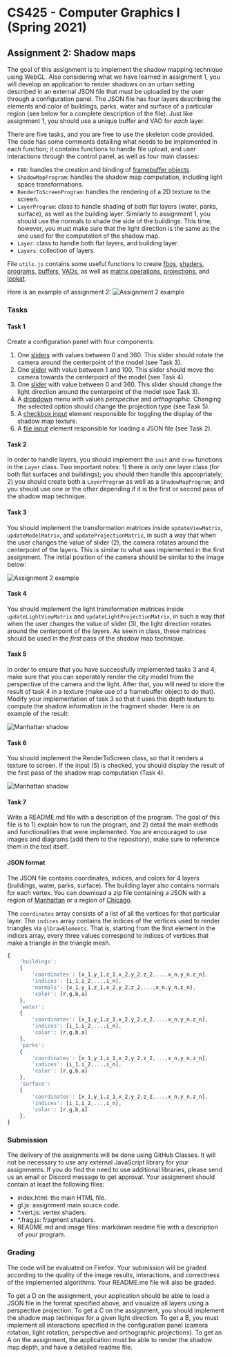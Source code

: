 # CS425 - Computer Graphics I (Spring 2021)

## Assignment 2: Shadow maps
The goal of this assignment is to implement the shadow mapping technique using WebGL. Also considering what we have learned in assignment 1, you will develop an application to render shadows on an urban setting described in an external JSON file that must be uploaded by the user through a configuration panel. The JSON file has four layers describing the elements and color of buildings, parks, water and surface of a particular region (see below for a complete description of the file). Just like assignment 1, you should use a unique buffer and VAO for *each* layer.

There are five tasks, and you are free to use the skeleton code provided. The code has some comments detailing what needs to be implemented in each function; it contains functions to handle file upload, and user interactions through the control panel, as well as four main classes:
- `FBO`: handles the creation and binding of [framebuffer objects](https://developer.mozilla.org/en-US/docs/Web/API/WebGLFramebuffer).
- `ShadowMapProgram`: handles the shadow map computation, including light space transformations.
- `RenderToScreenProgram`: handles the rendering of a 2D texture to the screen.
- `LayerProgram`: class to handle shading of both flat layers (water, parks, surface), as well as the building layer. Similarly to assignment 1, you should use the normals to shade the side of the buildings. This time, however, you must make sure that the light direction is the same as the one used for the computation of the shadow map.
- `Layer`: class to handle both flat layers, and building layer.
- `Layers`: collection of layers.

File `utils.js` contains some useful functions to create [fbos](https://developer.mozilla.org/en-US/docs/Web/API/WebGLFramebuffer), [shaders](https://developer.mozilla.org/en-US/docs/Web/API/WebGLShader), [programs](https://developer.mozilla.org/en-US/docs/Web/API/WebGLProgram), [buffers](https://developer.mozilla.org/en-US/docs/Web/API/WebGLBuffer), [VAOs](https://developer.mozilla.org/en-US/docs/Web/API/WebGLVertexArrayObject), as well as [matrix operations](https://developer.mozilla.org/en-US/docs/Web/API/WebGL_API/Matrix_math_for_the_web), [projections](http://www.songho.ca/opengl/gl_projectionmatrix.html), and [lookat](https://www.khronos.org/registry/OpenGL-Refpages/gl2.1/xhtml/gluLookAt.xml).

Here is an example of assignment 2:
![Assignment 2 example](chicago.gif)

### Tasks

#### Task 1
Create a configuration panel with four components: 
1) One [sliders](https://developer.mozilla.org/en-US/docs/Web/HTML/Element/input/range) with values between 0 and 360. This slider should rotate the camera around the centerpoint of the model (see Task 3).
2) One [slider](https://developer.mozilla.org/en-US/docs/Web/HTML/Element/input/range) with value between 1 and 100. This slider should move the camera towards the centerpoint of the model (see Task 4).
3) One [slider](https://developer.mozilla.org/en-US/docs/Web/HTML/Element/input/range) with value between 0 and 360. This slider should change the light direction around the centerpoint of the model (see Task 3).
4) A [dropdown](https://developer.mozilla.org/en-US/docs/Web/HTML/Element/option) menu with values *perspective* and *orthographic*. Changing the selected option should change the projection type (see Task 5).
5) A [checkbox input](https://developer.mozilla.org/en-US/docs/Web/HTML/Element/input/checkbox) element responsible for toggling the display of the shadow map texture.
6) A [file input](https://developer.mozilla.org/en-US/docs/Web/HTML/Element/input/file) element responsible for loading a JSON file (see Task 2).

#### Task 2
In order to handle layers, you should implement the `init` and `draw` functions in the `Layer` class. Two important notes: 1) there is only one layer class (for both flat surfaces and buildings); you should then handle this appropriately; 2) you should create both a `LayerProgram` as well as a `ShadowMapProgram`; and you should use one or the other depending if it is the first or second pass of the shadow map technique.

#### Task 3
You should implement the transformation matrices inside `updateViewMatrix`, `updateModelMatrix`, and `updateProjectionMatrix`, in such a way that when the user changes the value of slider (2), the camera rotates around the centerpoint of the layers. This is similar to what was implemented in the first assignment. The initial position of the camera should be similar to the image below:

![Assignment 2 example](manhattan.png)

#### Task 4
You should implement the light transformation matrices inside `updateLightViewMatrix` and `updateLightProjectionMatrix`, in such a way that when the user changes the value of slider (3), the light direction rotates around the centerpoint of the layers. As seein in class, these matrices should be used in the *first* pass of the shadow map technique.

#### Task 5
In order to ensure that you have successfully implemented tasks 3 and 4, make sure that you can seperately render the city model from the perspective of the camera and the light. After that, you will need to store the result of task 4 in a texture (make use of a framebuffer object to do that). Modify your implementation of task 3 so that it uses this depth texture to compute the shadow information in the fragment shader. Here is an example of the result:

![Manhattan shadow](manhattan.gif)

#### Task 6
You should implement the RenderToScreen class, so that it renders a texture to screen. If the input (5) is checked, you should display the result of the first pass of the shadow map computation (Task 4). 

![Manhattan shadow](shadowmap.gif)

#### Task 7
Write a README.md file with a description of the program. The goal of this file is to 1) explain how to run the program, and 2) detail the main methods and functionalities that were implemented. You are encouraged to use images and diagrams (add them to the repository), make sure to reference them in the text itself.

#### JSON format

The JSON file contains coordinates, indices, and colors for 4 layers (buildings, water, parks, surface). The building layer also contains normals for each vertex. You can download a zip file containing a JSON with a region of [Manhattan](https://fmiranda.me/courses/cs425-spring-2021/manhattan.json.zip) or a region of [Chicago](https://fmiranda.me/courses/cs425-spring-2021/chicago.json.zip).

The `coordinates` array consists of a list of all the vertices for that particular layer. The `indices` array contains the indices of the vertices used to render triangles via `glDrawElements`. That is, starting from the first element in the indices array, every three values correspond to indices of vertices that make a triangle in the triangle mesh.

```javascript
{
    'buildings': 
    {
        'coordinates': [x_1,y_1,z_1,x_2,y_2,z_2,...,x_n,y_n,z_n],
        'indices': [i_1,i_2,...,i_n],
        'normals': [x_1,y_1,z_1,x_2,y_2,z_2,...,x_n,y_n,z_n],
        'color': [r,g,b,a]
    },
    'water': 
    {
        'coordinates': [x_1,y_1,z_1,x_2,y_2,z_2,...,x_n,y_n,z_n],
        'indices': [i_1,i_2,...,i_n],
        'color': [r,g,b,a]
    },
    'parks': 
    {
        'coordinates': [x_1,y_1,z_1,x_2,y_2,z_2,...,x_n,y_n,z_n],
        'indices': [i_1,i_2,...,i_n],
        'color': [r,g,b,a]
    },
    'surface':
    {
        'coordinates': [x_1,y_1,z_1,x_2,y_2,z_2,...,x_n,y_n,z_n],
        'indices': [i_1,i_2,...,i_n],
        'color': [r,g,b,a]
    },
}
```

### Submission
The delivery of the assignments will be done using GitHub Classes. It will not be necessary to use any external JavaScript library for your assignments. If you do find the need to use additional libraries, please send us an email or Discord message to get approval. Your assignment should contain at least the following files:
- index.html: the main HTML file.
- gl.js: assignment main source code.
- \*.vert.js: vertex shaders.
- \*.frag.js: fragment shaders.
- README.md and image files: markdown readme file with a description of your program.

### Grading
The code will be evaluated on Firefox. Your submission will be graded according to the quality of the image results, interactions, and correctness of the implemented algorithms. Your README.me file will also be graded. 

To get a D on the assignment, your application should be able to load a JSON file in the format specified above, and visualize all layers using a perspective projection. To get a C on the assignment, you should implement the shadow map technique for a given light direction. To get a B, you must implement all interactions specified in the configuration panel (camera rotation, light rotation, perspective and orthographic projections). To get an A on the assignment, the application must be able to render the shadow map depth, and have a detailed readme file.
